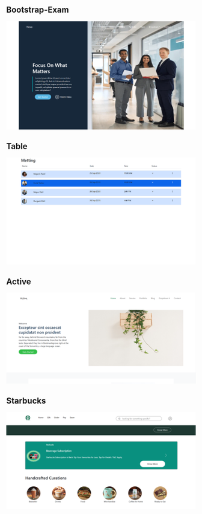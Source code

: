 <h2>Bootstrap-Exam</h2>

<a href="https://melodious-seahorse-9ac41c.netlify.app/"><img src="bootstrap-exam.png"></a>

<h2>Table</h2>

<a href="https://stunning-eclair-33dccf.netlify.app/"><img src="table.png"></a>

<h2>Active</h2>

<a href="https://roaring-panda-fbd62e.netlify.app/"><img src="active.png"></a>

<h2>Starbucks</h2>

<a href="https://gregarious-pastelito-e8d59b.netlify.app/"><img src="starbucks.png"></a>
